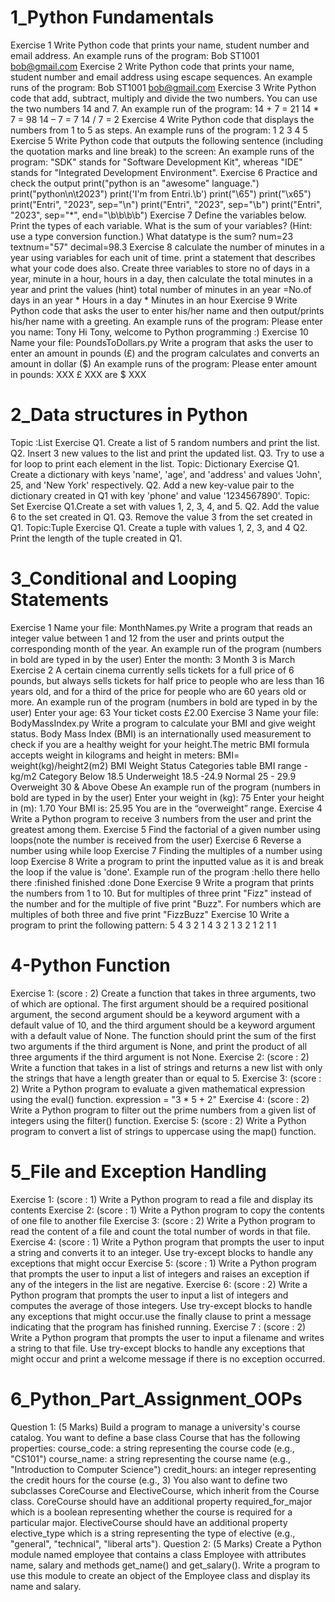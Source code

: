 # 1_Python Fundamentals

Exercise 1 Write Python code that prints your name, student number and email address. An example runs of the program: Bob ST1001 bob@gmail.com Exercise 2 Write Python code that prints your name, student number and email address using escape sequences. An example runs of the program: Bob ST1001 bob@gmail.com Exercise 3 Write Python code that add, subtract, multiply and divide the two numbers. You can use the two numbers 14 and 7. An example run of the program: 14 + 7 = 21 14 * 7 = 98 14 – 7 = 7 14 / 7 = 2 Exercise 4 Write Python code that displays the numbers from 1 to 5 as steps. An example runs of the program: 1 2 3 4 5 Exercise 5 Write Python code that outputs the following sentence (including the quotation marks and line break) to the screen: An example runs of the program: "SDK" stands for "Software Development Kit", whereas "IDE" stands for "Integrated Development Environment". Exercise 6 Practice and check the output print("python is an \"awesome\" language.") print("python\n\t2023") print('I\'m from Entri.\b') print("\65") print("\x65") print("Entri", "2023", sep="\n") print("Entri", "2023", sep="\b") print("Entri", "2023", sep="*", end="\b\b\b\b") Exercise 7 Define the variables below. Print the types of each variable. What is the sum of your variables? (Hint: use a type conversion function.) What datatype is the sum? num=23 textnum="57" decimal=98.3 Exercise 8 calculate the number of minutes in a year using variables for each unit of time. print a statement that describes what your code does also. Create three variables to store no of days in a year, minute in a hour, hours in a day, then calculate the total minutes in a year and print the values (hint) total number of minutes in an year =No.of days in an year * Hours in a day * Minutes in an hour Exercise 9 Write Python code that asks the user to enter his/her name and then output/prints his/her name with a greeting. An example runs of the program: Please enter you name: Tony Hi Tony, welcome to Python programming :) Exercise 10 Name your file: PoundsToDollars.py Write a program that asks the user to enter an amount in pounds (£) and the program calculates and converts an amount in dollar ($) An example runs of the program: Please enter amount in pounds: XXX £ XXX are $ XXX

# 2_Data structures in Python

Topic :List Exercise Q1. Create a list of 5 random numbers and print the list. Q2. Insert 3 new values to the list and print the updated list. Q3. Try to use a for loop to print each element in the list. Topic: Dictionary Exercise Q1. Create a dictionary with keys 'name', 'age', and 'address' and values 'John', 25, and 'New York' respectively. Q2. Add a new key-value pair to the dictionary created in Q1 with key 'phone' and value '1234567890'. Topic: Set Exercise Q1.Create a set with values 1, 2, 3, 4, and 5. Q2. Add the value 6 to the set created in Q1. Q3. Remove the value 3 from the set created in Q1. Topic:Tuple Exercise Q1. Create a tuple with values 1, 2, 3, and 4 Q2. Print the length of the tuple created in Q1.
# 3_Conditional and Looping Statements

Exercise 1 Name your file: MonthNames.py Write a program that reads an integer value between 1 and 12 from the user and prints output the corresponding month of the year. An example run of the program (numbers in bold are typed in by the user) Enter the month: 3 Month 3 is March Exercise 2 A certain cinema currently sells tickets for a full price of 6 pounds, but always sells tickets for half price to people who are less than 16 years old, and for a third of the price for people who are 60 years old or more. An example run of the program (numbers in bold are typed in by the user) Enter your age: 63 Your ticket costs £2.00 Exercise 3 Name your file: BodyMassIndex.py Write a program to calculate your BMI and give weight status. Body Mass Index (BMI) is an internationally used measurement to check if you are a healthy weight for your height.The metric BMI formula accepts weight in kilograms and height in meters: BMI= weight(kg)/height2(m2) BMI Weight Status Categories table BMI range - kg/m2 Category Below 18.5 Underweight 18.5 -24.9 Normal 25 - 29.9 Overweight 30 & Above Obese An example run of the program (numbers in bold are typed in by the user) Enter your weight in (kg): 75 Enter your height in (m): 1.70 Your BMI is: 25.95 You are in the “overweight” range. Exercise 4 Write a Python program to receive 3 numbers from the user and print the greatest among them. Exercise 5 Find the factorial of a given number using loops(note the number is received from the user) Exercise 6 Reverse a number using while loop Exercise 7 Finding the multiples of a number using loop Exercise 8 Write a program to print the inputted value as it is and break the loop if the value is 'done'. Example run of the program :hello there hello there :finished finished :done Done Exercise 9 Write a program that prints the numbers from 1 to 10. But for multiples of three print "Fizz" instead of the number and for the multiple of five print "Buzz". For numbers which are multiples of both three and five print "FizzBuzz" Exercise 10 Write a program to print the following pattern: 5 4 3 2 1 4 3 2 1 3 2 1 2 1 1
# 4-Python Function

Exercise 1: (score : 2) Create a function that takes in three arguments, two of which are optional. The first argument should be a required positional argument, the second argument should be a keyword argument with a default value of 10, and the third argument should be a keyword argument with a default value of None. The function should print the sum of the first two arguments if the third argument is None, and print the product of all three arguments if the third argument is not None. Exercise 2: (score : 2) Write a function that takes in a list of strings and returns a new list with only the strings that have a length greater than or equal to 5. Exercise 3: (score : 2) Write a Python program to evaluate a given mathematical expression using the eval() function. expression = "3 * 5 + 2" Exercise 4: (score : 2) Write a Python program to filter out the prime numbers from a given list of integers using the filter() function. Exercise 5: (score : 2) Write a Python program to convert a list of strings to uppercase using the map() function.
# 5_File and Exception Handling

Exercise 1: (score : 1) Write a Python program to read a file and display its contents Exercise 2: (score : 1) Write a Python program to copy the contents of one file to another file Exercise 3: (score : 2) Write a Python program to read the content of a file and count the total number of words in that file. Exercise 4: (score : 1) Write a Python program that prompts the user to input a string and converts it to an integer. Use try-except blocks to handle any exceptions that might occur Exercise 5: (score : 1) Write a Python program that prompts the user to input a list of integers and raises an exception if any of the integers in the list are negative. Exercise 6: (score : 2) Write a Python program that prompts the user to input a list of integers and computes the average of those integers. Use try-except blocks to handle any exceptions that might occur.use the finally clause to print a message indicating that the program has finished running. Exercise 7 : (score : 2) Write a Python program that prompts the user to input a filename and writes a string to that file. Use try-except blocks to handle any exceptions that might occur and print a welcome message if there is no exception occurred.
# 6_Python_Part_Assignment_OOPs

Question 1: (5 Marks) Build a program to manage a university's course catalog. You want to define a base class Course that has the following properties: course_code: a string representing the course code (e.g., "CS101") course_name: a string representing the course name (e.g., "Introduction to Computer Science") credit_hours: an integer representing the credit hours for the course (e.g., 3) You also want to define two subclasses CoreCourse and ElectiveCourse, which inherit from the Course class. CoreCourse should have an additional property required_for_major which is a boolean representing whether the course is required for a particular major. ElectiveCourse should have an additional property elective_type which is a string representing the type of elective (e.g., "general", "technical", "liberal arts"). Question 2: (5 Marks) Create a Python module named employee that contains a class Employee with attributes name, salary and methods get_name() and get_salary(). Write a program to use this module to create an object of the Employee class and display its name and salary.
